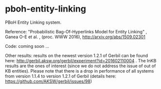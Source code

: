 # pboh-entity-linking

PBoH Entity Linking system.

Reference: "Probabilistic Bag-Of-Hyperlinks Model for Entity Linking" , Ganea O-E et al. , (proc. WWW 2016), http://arxiv.org/abs/1509.02301

Code: coming soon ...

Other results: 
results on the newest version 1.2.1 of Gerbil can be found here: http://gerbil.aksw.org/gerbil/experiment?id=201602110004 . The InKB results are the ones of interest (since we do not address the issue of out of KB entities). Please note that there is a drop in performance of all systems from version 1.1.4 to version 1.2.1 of Gerbil (details here: https://github.com/AKSW/gerbil/issues/98)
